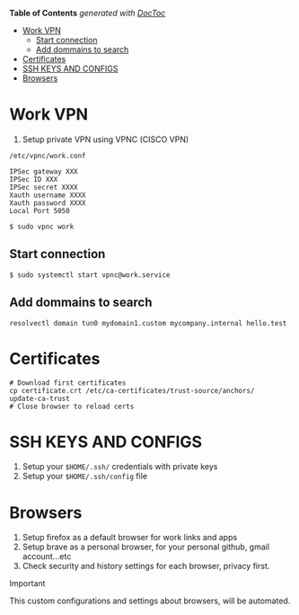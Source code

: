 <!-- START doctoc generated TOC please keep comment here to allow auto update -->
<!-- DON'T EDIT THIS SECTION, INSTEAD RE-RUN doctoc TO UPDATE -->
**Table of Contents**  *generated with [DocToc](https://github.com/thlorenz/doctoc)*

- [Work VPN](#work-vpn)
  - [Start connection](#start-connection)
  - [Add dommains to search](#add-dommains-to-search)
- [Certificates](#certificates)
- [SSH KEYS AND CONFIGS](#ssh-keys-and-configs)
- [Browsers](#browsers)

<!-- END doctoc generated TOC please keep comment here to allow auto update -->

# Work VPN

1. Setup private VPN using VPNC (CISCO VPN)

`/etc/vpnc/work.conf`

```
IPSec gateway XXX
IPSec ID XXX
IPSec secret XXXX
Xauth username XXXX
Xauth password XXXX
Local Port 5050
```

```shell
$ sudo vpnc work
```

## Start connection

```shell
$ sudo systemctl start vpnc@work.service
```
## Add dommains to search


```shell
resolvectl domain tun0 mydomain1.custom mycompany.internal hello.test
```

# Certificates

```shell
# Download first certificates
cp certificate.crt /etc/ca-certificates/trust-source/anchors/
update-ca-trust
# Close browser to reload certs
```

# SSH KEYS AND CONFIGS

1. Setup your `$HOME/.ssh/` credentials with private keys
2. Setup your `$HOME/.ssh/config` file

# Browsers

1. Setup firefox as a default browser for work links and apps
2. Setup brave as a personal browser, for your personal github, gmail account...etc
3. Check security and history settings for each browser, privacy first.

> [!IMPORTANT]
> This custom configurations and settings about browsers, will be automated.
